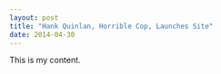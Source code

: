 ```yaml
---
layout: post
title: "Hank Quinlan, Horrible Cop, Launches Site"
date: 2014-04-30
---
```


This is my content.
